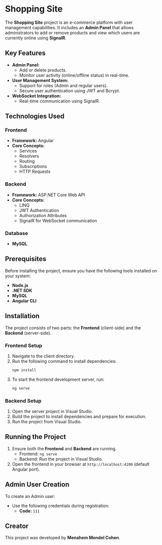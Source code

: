 # Shopping Site

The **Shopping Site** project is an e-commerce platform with user management capabilities. It includes an **Admin Panel** that allows administrators to add or remove products and view which users are currently online using **SignalR**.

## Key Features
- **Admin Panel:**
  - Add or delete products.
  - Monitor user activity (online/offline status) in real-time.
- **User Management System:**
  - Support for roles (Admin and regular users).
  - Secure user authentication using JWT and Bcrypt.
- **WebSocket Integration:**
  - Real-time communication using SignalR.

## Technologies Used
### Frontend
- **Framework:** Angular
- **Core Concepts:**
  - Services
  - Resolvers
  - Routing
  - Subscriptions
  - HTTP Requests

### Backend
- **Framework:** ASP.NET Core Web API
- **Core Concepts:**
  - LINQ
  - JWT Authentication
  - Authorization Attributes
  - SignalR for WebSocket communication

### Database
- **MySQL**

## Prerequisites
Before installing the project, ensure you have the following tools installed on your system:
- **Node.js**
- **.NET SDK**
- **MySQL**
- **Angular CLI**

## Installation
The project consists of two parts: the **Frontend** (client-side) and the **Backend** (server-side).

### Frontend Setup
1. Navigate to the client directory.
2. Run the following command to install dependencies:
   ```bash
   npm install
   ```
3. To start the frontend development server, run:
   ```bash
   ng serve
   ```

### Backend Setup
1. Open the server project in Visual Studio.
2. Build the project to install dependencies and prepare for execution.
3. Run the project from Visual Studio.

## Running the Project
1. Ensure both the **Frontend** and **Backend** are running.
   - Frontend: `ng serve`
   - Backend: Run the project in Visual Studio.
2. Open the frontend in your browser at `http://localhost:4200` (default Angular port).

## Admin User Creation
To create an Admin user:
- Use the following credentials during registration:
  - **Code:** `111`

## Creator
This project was developed by **Menahem Mendel Cohen**.

